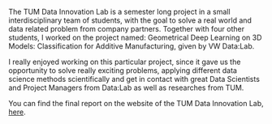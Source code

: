 The TUM Data Innovation Lab is a semester long project in a small interdisciplinary team of students, with the goal to
solve a real world and data related problem from company partners. Together with four other students, I worked on the
project named: Geometrical Deep Learning on 3D Models: Classification for Additive Manufacturing, given by VW Data:Lab.

I really enjoyed working on this particular project, since it gave us the opportunity to solve really exciting problems,
applying different data science methods scientifically and get in contact with great Data Scientists and Project 
Managers from Data:Lab as well as researches from TUM. 

You can find the final report on the website of the TUM Data Innovation Lab, 
[here](https://www.di-lab.tum.de/vergangene-projekte/ss2021-volkswagen-geometrical-deep-learning-on-3d-models-classification-for-additive-manufacturing/).
